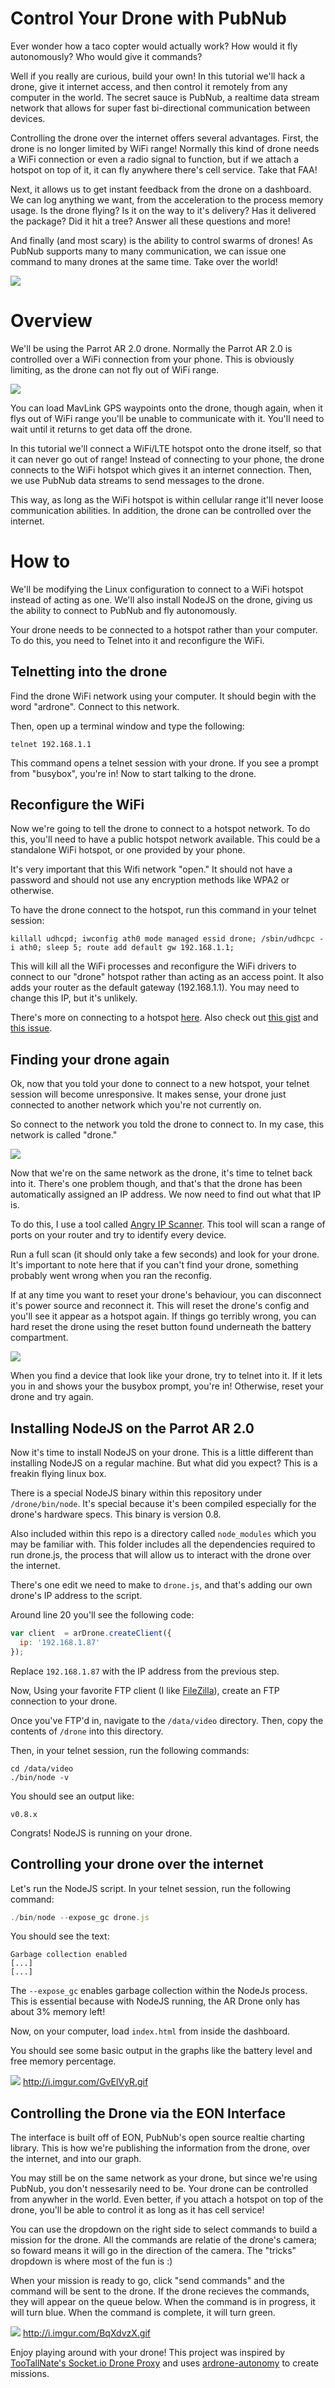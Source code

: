 # Control Your Drone with PubNub

Ever wonder how a taco copter would actually work? How would it fly autonomously? Who would give it commands? 

Well if you really are curious, build your own! In this tutorial we'll hack a drone, give it internet access, and then control it remotely from any computer in the world. The secret sauce is PubNub, a realtime data stream network that allows for super fast bi-directional communication between devices.

Controlling the drone over the internet offers several advantages. First, the drone is no longer limited by WiFi range! Normally this kind of drone needs a WiFi connection or even a radio signal to function, but if we attach a hotspot on top of it, it can fly anywhere there's cell service. Take that FAA!

Next, it allows us to get instant feedback from the drone on a dashboard. We can log anything we want, from the acceleration to the process memory usage. Is the drone flying? Is it on the way to it's delivery? Has it delivered the package? Did it hit a tree? Answer all these questions and more!

And finally (and most scary) is the ability to control swarms of drones! As PubNub supports many to many communication, we can issue one command to many drones at the same time. Take over the world!

![](http://www.takepart.com/sites/default/files/styles/landscape_main_image/public/tacocopter.jpg)

# Overview

We'll be using the Parrot AR 2.0 drone. Normally the Parrot AR 2.0 is controlled over a WiFi connection from your phone. This is obviously limiting, as the drone can not fly out of WiFi range.

![](http://ecx.images-amazon.com/images/I/81RNYV29HCL._SL1500_.jpg)

You can load MavLink GPS waypoints onto the drone, though again, when it flys out of WiFi range you'll be unable to communicate with it. You'll need to wait until it returns to get data off the drone.

In this tutorial we'll connect a WiFi/LTE hotspot onto the drone itself, so that it can never go out of range! Instead of connecting to your phone, the drone connects to the WiFi hotspot which gives it an internet connection. Then, we use PubNub data streams to send messages to the drone.

This way, as long as the WiFi hotspot is within cellular range it'll never loose communication abilities. In addition, the drone can be controlled over the internet.

# How to

We'll be modifying the Linux configuration to connect to a WiFi hotspot instead of acting as one. We'll also install NodeJS on the drone, giving us the ability to connect to PubNub and fly autonomously.

Your drone needs to be connected to a hotspot rather than your computer. To do this, you need to Telnet into it and reconfigure the WiFi.

## Telnetting into the drone

Find the drone WiFi network using your computer. It should begin with the word "ardrone". Connect to this network.

Then, open up a terminal window and type the following:

```
telnet 192.168.1.1
```

This command opens a telnet session with your drone. If you see a prompt from "busybox", you're in! Now to start talking to the drone.

## Reconfigure the WiFi

Now we're going to tell the drone to connect to a hotspot network. To do this, you'll need to have a public hotspot network available. This could be a standalone WiFi hotspot, or one provided by your phone. 

It's very important that this Wifi network "open." It should not have a password and should not use any encryption methods like WPA2 or otherwise.

To have the drone connect to the hotspot, run this command in your telnet session:

```
killall udhcpd; iwconfig ath0 mode managed essid drone; /sbin/udhcpc -i ath0; sleep 5; route add default gw 192.168.1.1;
```

This will kill all the WiFi processes and reconfigure the WiFi drivers to connect to our "drone" hotspot rather than acting as an access point. It also adds your router as the default gateway (192.168.1.1). You may need to change this IP, but it's unlikely.

There's more on connecting to a hotspot [here](http://www.nodecopter.com/hack#connect-to-access-point). Also check out [this gist](https://gist.github.com/karlwestin/4051467) and [this issue](https://github.com/daraosn/ardrone-wpa2/issues/1).

## Finding your drone again

Ok, now that you told your done to connect to a new hotspot, your telnet session will become unresponsive. It makes sense, your drone just connected to another network which you're not currently on.

So connect to the network you told the drone to connect to. In my case, this network is called "drone."

![](http://i.imgur.com/anfk2sZ.png)

Now that we're on the same network as the drone, it's time to telnet back into it. There's one problem though, and that's that the drone has been automatically assigned an IP address. We now need to find out what that IP is.

To do this, I use a tool called [Angry IP Scanner](http://angryip.org/). This tool will scan a range of ports on your router and try to identify every device.

Run a full scan (it should only take a few seconds) and look for your drone. It's important to note here that if you can't find your drone, something probably went wrong when you ran the reconfig. 

If at any time you want to reset your drone's behaviour, you can disconnect it's power source and reconnect it. This will reset the drone's config and you'll see it appear as a hotspot again. If things go terribly wrong, you can hard reset the drone using the reset button found underneath the battery compartment.

![](http://i.imgur.com/q71H0eA.png)

When you find a device that look like your drone, try to telnet into it. If it lets you in and shows your the busybox prompt, you're in! Otherwise, reset your drone and try again.

## Installing NodeJS on the Parrot AR 2.0

Now it's time to install NodeJS on your drone. This is a little different than installing NodeJS on a regular machine. But what did you expect? This is a freakin flying linux box.

There is a special NodeJS binary within this repository under ```/drone/bin/node```. It's special because it's been compiled especially for the drone's hardware specs. This binary is version 0.8.

Also included within this repo is a directory called ```node_modules``` which you may be familiar with. This folder includes all the dependencies required to run drone.js, the process that will allow us to interact with the drone over the internet.

There's one edit we need to make to ```drone.js```, and that's adding our own drone's IP address to the script.

Around line 20 you'll see the following code:

```js
var client  = arDrone.createClient({
  ip: '192.168.1.87'
});
```

Replace ```192.168.1.87``` with the IP address from the previous step.

Now, Using your favorite FTP client (I like [FileZilla](https://filezilla-project.org/)), create an FTP connection to your drone.

Once you've FTP'd in, navigate to the ```/data/video``` directory. Then, copy the contents of ```/drone``` into this directory.

Then, in your telnet session, run the following commands:

```
cd /data/video
./bin/node -v
```

You should see an output like:

```
v0.8.x
```

Congrats! NodeJS is running on your drone.

## Controlling your drone over the internet

Let's run the NodeJS script. In your telnet session, run the following command:

```js
./bin/node --expose_gc drone.js
```

You should see the text:

```
Garbage collection enabled
[...]
[...]
```

The ```--expose_gc``` enables garbage collection within the NodeJs process. This is essential because with NodeJS running, the AR Drone only has about 3% memory left!

Now, on your computer, load ```index.html``` from inside the dashboard.

You should see some basic output in the graphs like the battery level and free memory percentage.

![](http://i.imgur.com/GvElVyR.gif)
http://i.imgur.com/GvElVyR.gif

## Controlling the Drone via the EON Interface

The interface is built off of EON, PubNub's open source realtie charting library. This is how we're publishing the information from the drone, over the internet, and into our graph.

You may still be on the same network as your drone, but since we're using PubNub, you don't nessesarily need to be. Your drone can be controlled from anywher in the world. Even better, if you attach a hotspot on top of the drone, you'll be able to control it as long as it has cell service!

You can use the dropdown on the right side to select commands to build a mission for the drone. All the commands are relatie of the drone's camera; so foward means it will go in the direction of the camera. The "tricks" dropdown is where most of the fun is :)

When your mission is ready to go, click "send commands" and the command will be sent to the drone. If the drone recieves the commands, they will appear on the queue below. When the command is in progress, it will turn blue. When the command is complete, it will turn green. 

![](http://i.imgur.com/BqXdvzX.gif)
http://i.imgur.com/BqXdvzX.gif

Enjoy playing around with your drone! This project was inspired by [TooTallNate's Socket.io Drone Proxy](https://github.com/TooTallNate/ar-drone-socket.io-proxy) and uses [ardrone-autonomy](https://github.com/eschnou/ardrone-autonomy) to create missions.
